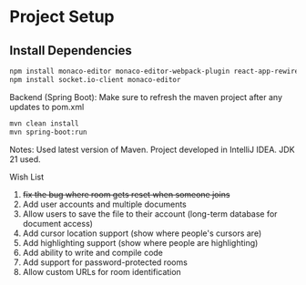 # Project Setup

## Install Dependencies
```bash
npm install monaco-editor monaco-editor-webpack-plugin react-app-rewired --save-dev
npm install socket.io-client monaco-editor
```


Backend (Spring Boot):
Make sure to refresh the maven project after any updates to pom.xml
```bash
mvn clean install
mvn spring-boot:run
```

Notes:
Used latest version of Maven.
Project developed in IntelliJ IDEA.
JDK 21 used.



Wish List
1. ~~fix the bug where room gets reset when someone joins~~ 
2. Add user accounts and multiple documents
3. Allow users to save the file to their account (long-term database for document access)
4. Add cursor location support (show where people's cursors are)
5. Add highlighting support (show where people are highlighting)
6. Add ability to write and compile code
7. Add support for password-protected rooms
8. Allow custom URLs for room identification